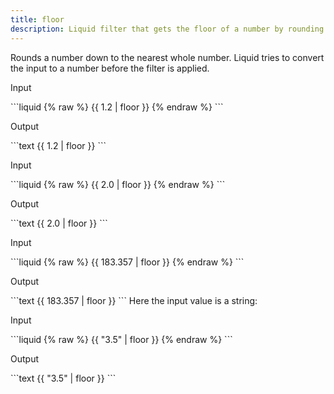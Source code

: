 ```yaml
---
title: floor
description: Liquid filter that gets the floor of a number by rounding down to the nearest integer.
---
```

Rounds a number down to the nearest whole number. Liquid tries to convert the input to a number before the filter is applied.
<p class="code-label">Input</p>
```liquid
{% raw %}
{{ 1.2 | floor }}
{% endraw %}
```
<p class="code-label">Output</p>
```text
{{ 1.2 | floor }}
```
<p class="code-label">Input</p>
```liquid
{% raw %}
{{ 2.0 | floor }}
{% endraw %}
```
<p class="code-label">Output</p>
```text
{{ 2.0 | floor }}
```
<p class="code-label">Input</p>
```liquid
{% raw %}
{{ 183.357 | floor }}
{% endraw %}
```
<p class="code-label">Output</p>
```text
{{ 183.357 | floor }}
```
Here the input value is a string:
<p class="code-label">Input</p>
```liquid
{% raw %}
{{ "3.5" | floor }}
{% endraw %}
```
<p class="code-label">Output</p>
```text
{{ "3.5" | floor }}
```